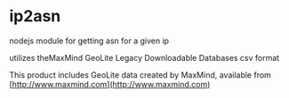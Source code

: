 # ip2asn
nodejs module for getting asn for a given ip

utilizes theMaxMind GeoLite Legacy Downloadable Databases csv format

This product includes GeoLite data created by MaxMind, available from 
[http://www.maxmind.com](http://www.maxmind.com)
